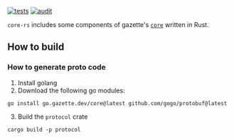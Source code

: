 [![tests](https://github.com/adrianbenavides/core-rs/workflows/tests/badge.svg)](https://github.com/adrianbenavides/core-rs/actions)
[![audit](https://github.com/adrianbenavides/core-rs/workflows/audit/badge.svg)](https://github.com/adrianbenavides/core-rs/actions)

`core-rs` includes some components of gazette's [`core`][core] written in Rust.

[core]: https://github.com/gazette/core/

## How to build

### How to generate proto code

1. Install golang
2. Download the following go modules:

```shell
go install go.gazette.dev/core@latest github.com/gogo/protobuf@latest
```

3. Build the `protocol` crate

```shell
cargo build -p protocol
```
